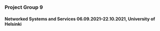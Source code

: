 ### Project Group 9
#### Networked Systems and Services 06.09.2021–22.10.2021, University of Helsinki